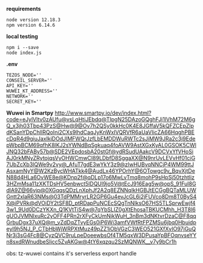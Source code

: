 
**requirements**
```
node version 12.18.3
npm version 6.14.6
```
**local testing**
```
npm i --save
node index.js
```
**.env**
```
TEZOS_NODE=''
CONSEIL_SERVER=''
API_KEY=''
WUWEI_KT_ADDRESS=''
NETWORK=''
SECRET_KEY=''
```
**Wuwei in Smartpy**
http://www.smartpy.io/dev/index.html?code=eJylVltv0zAUfu@vsLqHtiJEbdq@TIpgN25DAzoGQghFJj1lVhM72M6gQ_x3jh03Tbp43PzS@Hw@9@Ov7h2QSy0kkHc0K4E8JGffaV5kQFZCEpZlpdKSanYDpChlIRQoIni2CXs9lhdCaqJyKnWxIVQRVfR6aUaVIicZA66HqghPBEcDqR4d9giuJaxIkjDOdJIMFWQrJzfLbEMDDWuRWTc2sJiMW9JRa2c3j9EdepWbpBCM69qfhK8lKJ2sYWNdBqSgkuaq4foAVW9AstXGxKyAL0GSOK5CWlJNQ32bFABy57b@SDE2VEpdosbA20stGf@ydRSudUAakcV9DCVxYfVHoSiAJ0rkMNyZRytojqsVyOHWCmwCI89LDbfD8SggaXX@N9nrUvLEVvHf01ciG7UbZcXb3lQWe9v2vy@_AfuT7gdE3wYkY3z9@zlwHUBvqNNCjP4WM99ttJAsxamNyY@W2KzBycWHATkk4@AudLx46YPOrhY@6OTowgc9v_BqvXjtDeN88d4HLa6OvWE8e@KDnp2f@qDLp17o6MwLvTmq8mohP9sHpSj50tzhtliz3HZmMsa11zXKTDsHV5enbwct5IDQUl9jo5V@tEcJ916Eag5w@opS_91FuI8GdlA9Z@66vjp@0XGqqsQDzLnXphJf2A2q8EZNNqIkHGBJtECGgBQTaMLUWGntt2xlaR63NMs@03TdPMMryrLR2GP6Gu4evJcGL6i2jFUVco8Dm8T0ByS4X@iPVRk@dVOiDY2tSF8D_ptRDapPuNCEcSQgTnNIksO67HS5TLSprwEwjf43w1_9Ud0DCzYKXn_Q1KVtTiS4w@7qYbSLIZ0gXtEhosaTBKUCMhh_H3T8l6gUOJVMNIxuRc2yOFF4PRn2rXFyCkUmNjkWuH_3nBm3dNKtvrDzaC@F8qqGrbuDgx37uXQ@m_vZdDqZTvyEGs0iP6Wi3amfVWfRtFPZMSu6jbq0HbuidpeyI9h5NJ_P_CTbHbWjWRPXtMuz49pZZ1iObVGzC3WEO521GXfXvIO97jGuQNr3j3sG4Fc8@CyzQVC9ruLpeDoeewbsOf4TM5qxW3DPusaYpBFOqnvseYYn8sxdRWnudbeSIjcc5ZvAKGw@4tY6xqzqu2SzMQNWK__v7y9bCr1h

obs: tz-wuwei contains it's serverless export handle
